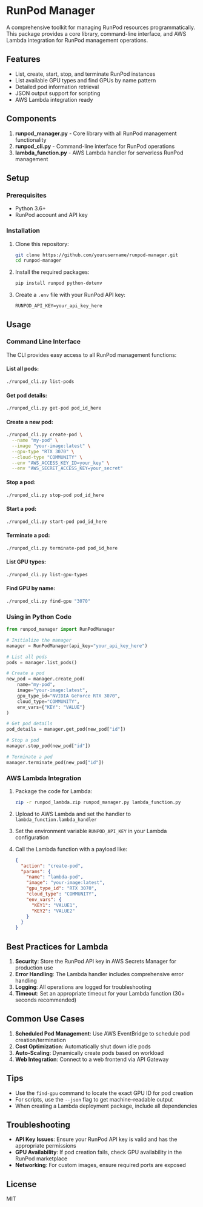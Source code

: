 # RunPod Manager

A comprehensive toolkit for managing RunPod resources programmatically. This package provides a core library, command-line interface, and AWS Lambda integration for RunPod management operations.

## Features

- List, create, start, stop, and terminate RunPod instances
- List available GPU types and find GPUs by name pattern
- Detailed pod information retrieval
- JSON output support for scripting
- AWS Lambda integration ready

## Components

1. **runpod_manager.py** - Core library with all RunPod management functionality
2. **runpod_cli.py** - Command-line interface for RunPod operations
3. **lambda_function.py** - AWS Lambda handler for serverless RunPod management

## Setup

### Prerequisites

- Python 3.6+
- RunPod account and API key

### Installation

1. Clone this repository:
   ```bash
   git clone https://github.com/yourusername/runpod-manager.git
   cd runpod-manager
   ```

2. Install the required packages:
   ```bash
   pip install runpod python-dotenv
   ```

3. Create a `.env` file with your RunPod API key:
   ```
   RUNPOD_API_KEY=your_api_key_here
   ```

## Usage

### Command Line Interface

The CLI provides easy access to all RunPod management functions:

#### List all pods:
```bash
./runpod_cli.py list-pods
```

#### Get pod details:
```bash
./runpod_cli.py get-pod pod_id_here
```

#### Create a new pod:
```bash
./runpod_cli.py create-pod \
  --name "my-pod" \
  --image "your-image:latest" \
  --gpu-type "RTX 3070" \
  --cloud-type "COMMUNITY" \
  --env "AWS_ACCESS_KEY_ID=your_key" \
  --env "AWS_SECRET_ACCESS_KEY=your_secret"
```

#### Stop a pod:
```bash
./runpod_cli.py stop-pod pod_id_here
```

#### Start a pod:
```bash
./runpod_cli.py start-pod pod_id_here
```

#### Terminate a pod:
```bash
./runpod_cli.py terminate-pod pod_id_here
```

#### List GPU types:
```bash
./runpod_cli.py list-gpu-types
```

#### Find GPU by name:
```bash
./runpod_cli.py find-gpu "3070"
```

### Using in Python Code

```python
from runpod_manager import RunPodManager

# Initialize the manager
manager = RunPodManager(api_key="your_api_key_here")

# List all pods
pods = manager.list_pods()

# Create a pod
new_pod = manager.create_pod(
    name="my-pod",
    image="your-image:latest",
    gpu_type_id="NVIDIA GeForce RTX 3070",
    cloud_type="COMMUNITY",
    env_vars={"KEY": "VALUE"}
)

# Get pod details
pod_details = manager.get_pod(new_pod["id"])

# Stop a pod
manager.stop_pod(new_pod["id"])

# Terminate a pod
manager.terminate_pod(new_pod["id"])
```

### AWS Lambda Integration

1. Package the code for Lambda:
   ```bash
   zip -r runpod_lambda.zip runpod_manager.py lambda_function.py
   ```

2. Upload to AWS Lambda and set the handler to `lambda_function.lambda_handler`

3. Set the environment variable `RUNPOD_API_KEY` in your Lambda configuration

4. Call the Lambda function with a payload like:
   ```json
   {
     "action": "create-pod",
     "params": {
       "name": "lambda-pod",
       "image": "your-image:latest",
       "gpu_type_id": "RTX 3070",
       "cloud_type": "COMMUNITY",
       "env_vars": {
         "KEY1": "VALUE1",
         "KEY2": "VALUE2"
       }
     }
   }
   ```

## Best Practices for Lambda

1. **Security**: Store the RunPod API key in AWS Secrets Manager for production use
2. **Error Handling**: The Lambda handler includes comprehensive error handling
3. **Logging**: All operations are logged for troubleshooting
4. **Timeout**: Set an appropriate timeout for your Lambda function (30+ seconds recommended)

## Common Use Cases

1. **Scheduled Pod Management**: Use AWS EventBridge to schedule pod creation/termination
2. **Cost Optimization**: Automatically shut down idle pods
3. **Auto-Scaling**: Dynamically create pods based on workload
4. **Web Integration**: Connect to a web frontend via API Gateway

## Tips

- Use the `find-gpu` command to locate the exact GPU ID for pod creation
- For scripts, use the `--json` flag to get machine-readable output
- When creating a Lambda deployment package, include all dependencies

## Troubleshooting

- **API Key Issues**: Ensure your RunPod API key is valid and has the appropriate permissions
- **GPU Availability**: If pod creation fails, check GPU availability in the RunPod marketplace
- **Networking**: For custom images, ensure required ports are exposed

## License

MIT
